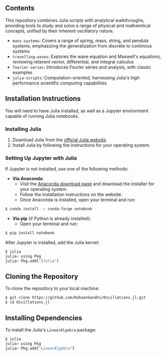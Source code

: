 ## Contents
This repository combines Julia scripts with analytical walkthroughs, providing tools to study and solve a range of physical and mathemtical concepts, unified by their inherent oscillatory nature. 
- `mass-systems`: Covers a range of spring, mass, string, and pendula systems, emphasizing the generalization from discrete to continous systems
- `travelling-waves`: Explores the wave equation and Maxwell's equations, reviewing relavent vector, differential, and integral calculus 
- `fourier-series`: Introduces Fourier series and analysis, with classic examples 
- `julia-scripts`: Computation-oriented, harnessing Julia's high performance scientific computing capabilities

## Installation Instructions
You will need to have Julia installed, as well as a Jupyter environment capable of running Julia notebooks.

### Installing Julia

1. Download Julia from the [official Julia website](https://julialang.org/downloads/).
2. Install Julia by following the instructions for your operating system.

### Setting Up Jupyter with Julia

If Jupyter is not installed, use one of the following methods:

- **Via Anaconda**:
  - Visit the [Anaconda download page](https://www.anaconda.com/products/individual) and download the installer for your operating system.
  - Follow the installation instructions on the website.
  - Once Anaconda is installed, open your terminal and run:
```bash
$ conda install -c conda-forge notebook
```

- **Via pip** (if Python is already installed):
  - Open your terminal and run:
```bash
$ pip install notebook
```

After Jupyter is installed, add the Julia kernel:
```bash
$ julia
julia> using Pkg
julia> Pkg.add("IJulia")
```

## Cloning the Repository

To clone the repository to your local machine:

```bash
$ git clone https://github.com/KahaanGandhi/Oscillations.jl.git
$ cd Oscillations.jl
```

## Installing Dependencies

To install the Julia's `LinearAlgebra` package:

```bash
$ julia
julia> using Pkg
julia> Pkg.add("LinearAlgebra")
```





